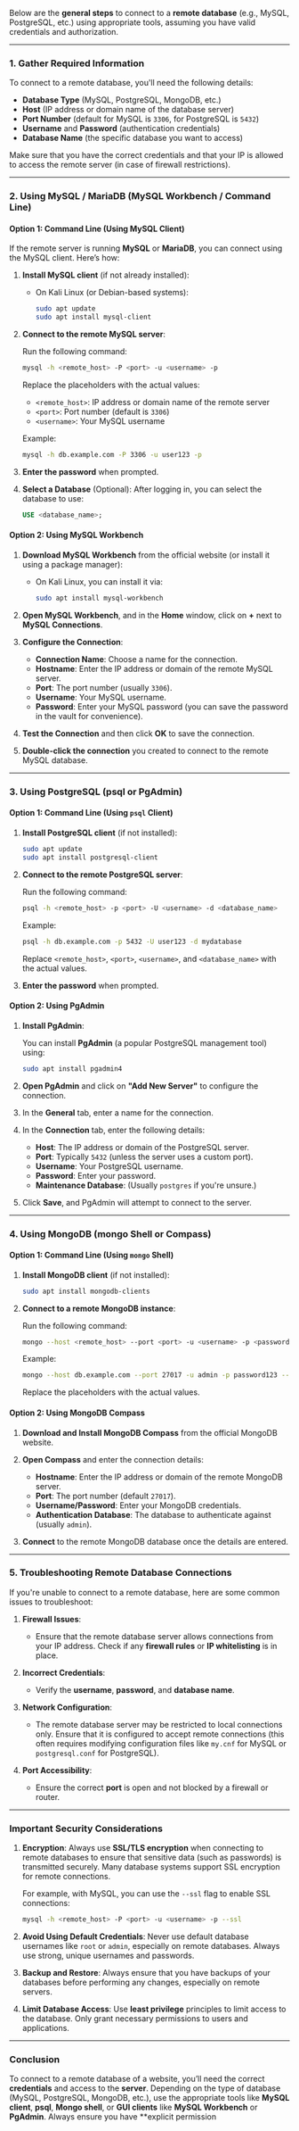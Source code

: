

Below are the **general steps** to connect to a **remote database** (e.g., MySQL, PostgreSQL, etc.) using appropriate tools, assuming you have valid credentials and authorization.

---

### 1. **Gather Required Information**

To connect to a remote database, you'll need the following details:
- **Database Type** (MySQL, PostgreSQL, MongoDB, etc.)
- **Host** (IP address or domain name of the database server)
- **Port Number** (default for MySQL is `3306`, for PostgreSQL is `5432`)
- **Username** and **Password** (authentication credentials)
- **Database Name** (the specific database you want to access)

Make sure that you have the correct credentials and that your IP is allowed to access the remote server (in case of firewall restrictions).

---

### 2. **Using MySQL / MariaDB (MySQL Workbench / Command Line)**

#### Option 1: **Command Line (Using MySQL Client)**

If the remote server is running **MySQL** or **MariaDB**, you can connect using the MySQL client. Here’s how:

1. **Install MySQL client** (if not already installed):
   - On Kali Linux (or Debian-based systems):

     ```bash
     sudo apt update
     sudo apt install mysql-client
     ```

2. **Connect to the remote MySQL server**:

   Run the following command:

   ```bash
   mysql -h <remote_host> -P <port> -u <username> -p
   ```

   Replace the placeholders with the actual values:
   - `<remote_host>`: IP address or domain name of the remote server
   - `<port>`: Port number (default is `3306`)
   - `<username>`: Your MySQL username

   Example:
   ```bash
   mysql -h db.example.com -P 3306 -u user123 -p
   ```

3. **Enter the password** when prompted.

4. **Select a Database** (Optional):
   After logging in, you can select the database to use:

   ```sql
   USE <database_name>;
   ```

#### Option 2: **Using MySQL Workbench**

1. **Download MySQL Workbench** from the official website (or install it using a package manager):
   - On Kali Linux, you can install it via:

     ```bash
     sudo apt install mysql-workbench
     ```

2. **Open MySQL Workbench**, and in the **Home** window, click on **+** next to **MySQL Connections**.

3. **Configure the Connection**:
   - **Connection Name**: Choose a name for the connection.
   - **Hostname**: Enter the IP address or domain of the remote MySQL server.
   - **Port**: The port number (usually `3306`).
   - **Username**: Your MySQL username.
   - **Password**: Enter your MySQL password (you can save the password in the vault for convenience).

4. **Test the Connection** and then click **OK** to save the connection.

5. **Double-click the connection** you created to connect to the remote MySQL database.

---

### 3. **Using PostgreSQL (psql or PgAdmin)**

#### Option 1: **Command Line (Using `psql` Client)**

1. **Install PostgreSQL client** (if not installed):

   ```bash
   sudo apt update
   sudo apt install postgresql-client
   ```

2. **Connect to the remote PostgreSQL server**:

   Run the following command:

   ```bash
   psql -h <remote_host> -p <port> -U <username> -d <database_name>
   ```

   Example:
   ```bash
   psql -h db.example.com -p 5432 -U user123 -d mydatabase
   ```

   Replace `<remote_host>`, `<port>`, `<username>`, and `<database_name>` with the actual values.

3. **Enter the password** when prompted.

#### Option 2: **Using PgAdmin**

1. **Install PgAdmin**:

   You can install **PgAdmin** (a popular PostgreSQL management tool) using:

   ```bash
   sudo apt install pgadmin4
   ```

2. **Open PgAdmin** and click on **"Add New Server"** to configure the connection.

3. In the **General** tab, enter a name for the connection.

4. In the **Connection** tab, enter the following details:
   - **Host**: The IP address or domain of the PostgreSQL server.
   - **Port**: Typically `5432` (unless the server uses a custom port).
   - **Username**: Your PostgreSQL username.
   - **Password**: Enter your password.
   - **Maintenance Database**: (Usually `postgres` if you're unsure.)

5. Click **Save**, and PgAdmin will attempt to connect to the server.

---

### 4. **Using MongoDB (mongo Shell or Compass)**

#### Option 1: **Command Line (Using `mongo` Shell)**

1. **Install MongoDB client** (if not installed):

   ```bash
   sudo apt install mongodb-clients
   ```

2. **Connect to a remote MongoDB instance**:

   Run the following command:

   ```bash
   mongo --host <remote_host> --port <port> -u <username> -p <password> --authenticationDatabase <authentication_db>
   ```

   Example:
   ```bash
   mongo --host db.example.com --port 27017 -u admin -p password123 --authenticationDatabase admin
   ```

   Replace the placeholders with the actual values.

#### Option 2: **Using MongoDB Compass**

1. **Download and Install MongoDB Compass** from the official MongoDB website.

2. **Open Compass** and enter the connection details:
   - **Hostname**: Enter the IP address or domain of the remote MongoDB server.
   - **Port**: The port number (default `27017`).
   - **Username/Password**: Enter your MongoDB credentials.
   - **Authentication Database**: The database to authenticate against (usually `admin`).

3. **Connect** to the remote MongoDB database once the details are entered.

---

### 5. **Troubleshooting Remote Database Connections**

If you're unable to connect to a remote database, here are some common issues to troubleshoot:

1. **Firewall Issues**:
   - Ensure that the remote database server allows connections from your IP address. Check if any **firewall rules** or **IP whitelisting** is in place.

2. **Incorrect Credentials**:
   - Verify the **username**, **password**, and **database name**.

3. **Network Configuration**:
   - The remote database server may be restricted to local connections only. Ensure that it is configured to accept remote connections (this often requires modifying configuration files like `my.cnf` for MySQL or `postgresql.conf` for PostgreSQL).

4. **Port Accessibility**:
   - Ensure the correct **port** is open and not blocked by a firewall or router.

---

### Important Security Considerations

1. **Encryption**: 
   Always use **SSL/TLS encryption** when connecting to remote databases to ensure that sensitive data (such as passwords) is transmitted securely. Many database systems support SSL encryption for remote connections.
   
   For example, with MySQL, you can use the `--ssl` flag to enable SSL connections:
   
   ```bash
   mysql -h <remote_host> -P <port> -u <username> -p --ssl
   ```

2. **Avoid Using Default Credentials**:
   Never use default database usernames like `root` or `admin`, especially on remote databases. Always use strong, unique usernames and passwords.

3. **Backup and Restore**:
   Always ensure that you have backups of your databases before performing any changes, especially on remote servers.

4. **Limit Database Access**:
   Use **least privilege** principles to limit access to the database. Only grant necessary permissions to users and applications.

---

### Conclusion

To connect to a remote database of a website, you’ll need the correct **credentials** and access to the **server**. Depending on the type of database (MySQL, PostgreSQL, MongoDB, etc.), use the appropriate tools like **MySQL client**, **psql**, **Mongo shell**, or **GUI clients** like **MySQL Workbench** or **PgAdmin**. Always ensure you have **explicit permission